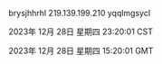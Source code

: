 brysjhhrhl 219.139.199.210 yqqlmgsycl

2023年 12月 28日 星期四 23:20:01 CST

2023年 12月 28日 星期四 15:20:01 GMT
